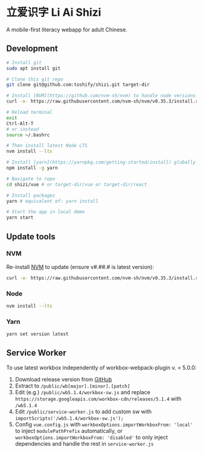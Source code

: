 # 立爱识字 Li Ai Shizi

A mobile-first literacy webapp for adult Chinese.

## Development

```sh
# Install git
sudo apt install git

# Clone this git repo
git clone git@github.com:toshify/shizi.git target-dir

# Install [NVM](https://github.com/nvm-sh/nvm) to handle node versions (ensure v#.##.# is latest version):
curl -o- https://raw.githubusercontent.com/nvm-sh/nvm/v0.35.3/install.sh | bash

# Reload terminal
exit
Ctrl-Alt-T
# or instead
source ~/.bashrc

# Then install latest Node LTS
nvm install --lts

# Install [yarn](https://yarnpkg.com/getting-started/install) globally
npm install -g yarn

# Navigate to repo
cd shizi/vue # or target-dir/vue or target-dir/react

# Install packages
yarn # equivalent of: yarn install

# Start the app in local demo
yarn start
```

## Update tools

### NVM
Re-install [NVM](https://github.com/nvm-sh/nvm) to update (ensure v#.##.# is latest version):
```sh
curl -o- https://raw.githubusercontent.com/nvm-sh/nvm/v0.35.3/install.sh | bash
```

### Node
```sh
nvm install --lts
```

### Yarn
```sh
yarn set version latest
```

## Service Worker

To use latest workbox independently of workbox-webpack-plugin v. < 5.0.0:
1. Download release version from [GitHub](https://github.com/GoogleChrome/workbox/releases/latest)
2. Extract to `/public/wb[major].[minor].[patch]`
3. Edit (e.g.) `/public/wb5.1.4/workbox-sw.js` and replace
   `https://storage.googleapis.com/workbox-cdn/releases/5.1.4` with
   `/wb5.1.4`
4. Edit `/public/service-worker.js` to add custom sw with
   `importScripts('/wb5.1.4/workbox-sw.js');`
5. Config `vue.config.js` with `workboxOptions.importWorkboxFrom: 'local'` to
   inject `modulePathPrefix` automatically, or
   `workboxOptions.importWorkboxFrom: 'disabled'` to only inject dependencies
   and handle the rest in `service-worker.js`

